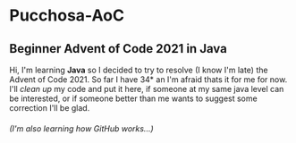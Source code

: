 # Pucchosa-AoC

## Beginner Advent of Code 2021 in **Java**

Hi, I'm learning **Java** so I decided to try to resolve (I know I'm late) the Advent of Code 2021.
So far I have 34* an I'm afraid thats it for me for now.
I'll _clean up_ my code and put it here, if someone at my same java level can be interested, or if someone better than me wants to suggest some correction I'll be glad.
###### (I'm also learning how GitHub works...)
